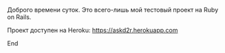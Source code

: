 Доброго времени суток. Это всего-лишь мой тестовый проект на Ruby on Rails.

Проект доступен на Heroku:
https://askd2r.herokuapp.com

End
